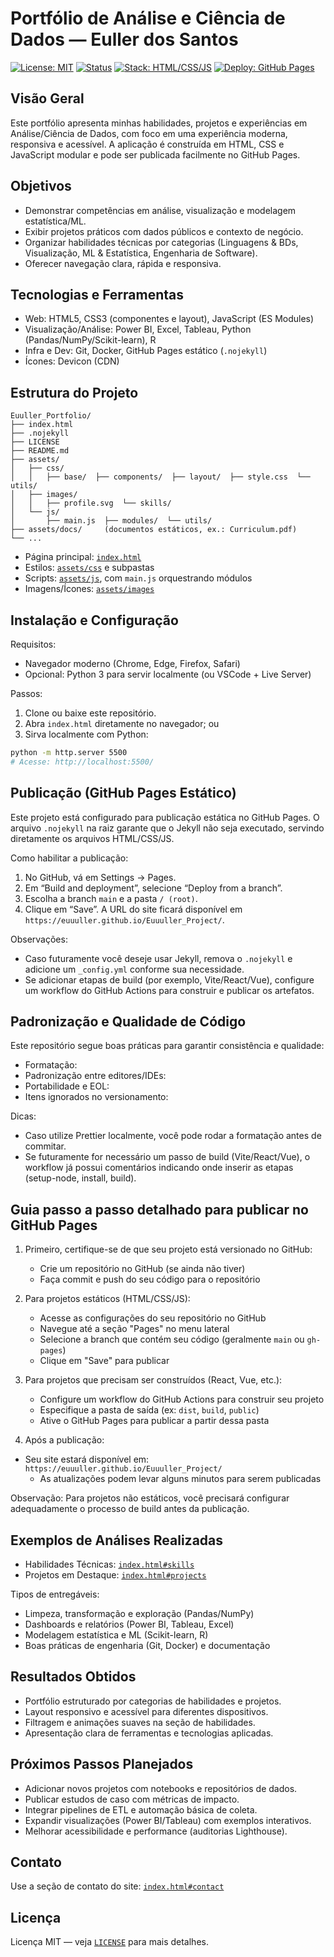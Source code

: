 # Portfólio de Análise e Ciência de Dados — Euller dos Santos

[![License: MIT](https://img.shields.io/badge/License-MIT-blue.svg)](LICENSE) [![Status](https://img.shields.io/badge/status-ativo-success.svg)](index.html) [![Stack: HTML/CSS/JS](https://img.shields.io/badge/stack-HTML%20%7C%20CSS%20%7C%20JS-orange.svg)](index.html) [![Deploy: GitHub Pages](https://img.shields.io/badge/Deploy-GitHub%20Pages-222?logo=github)](https://pages.github.com/)

## Visão Geral
Este portfólio apresenta minhas habilidades, projetos e experiências em Análise/Ciência de Dados, com foco em uma experiência moderna, responsiva e acessível. A aplicação é construída em HTML, CSS e JavaScript modular e pode ser publicada facilmente no GitHub Pages.

## Objetivos
- Demonstrar competências em análise, visualização e modelagem estatística/ML.
- Exibir projetos práticos com dados públicos e contexto de negócio.
- Organizar habilidades técnicas por categorias (Linguagens & BDs, Visualização, ML & Estatística, Engenharia de Software).
- Oferecer navegação clara, rápida e responsiva.

## Tecnologias e Ferramentas
- Web: HTML5, CSS3 (componentes e layout), JavaScript (ES Modules)
- Visualização/Análise: Power BI, Excel, Tableau, Python (Pandas/NumPy/Scikit-learn), R
- Infra e Dev: Git, Docker, GitHub Pages estático (`.nojekyll`)
- Ícones: Devicon (CDN)

## Estrutura do Projeto
```
Euuller_Portfolio/
├── index.html
├── .nojekyll
├── LICENSE
├── README.md
├── assets/
│   ├── css/
│   │   ├── base/  ├── components/  ├── layout/  ├── style.css  └── utils/
│   ├── images/
│   │   ├── profile.svg  └── skills/
│   └── js/
│       ├── main.js  ├── modules/  └── utils/
├── assets/docs/     (documentos estáticos, ex.: Curriculum.pdf)
└── ...
```
- Página principal: [`index.html`](index.html)
- Estilos: [`assets/css`](assets/css) e subpastas
- Scripts: [`assets/js`](assets/js), com `main.js` orquestrando módulos
- Imagens/Ícones: [`assets/images`](assets/images)

## Instalação e Configuração
Requisitos:
- Navegador moderno (Chrome, Edge, Firefox, Safari)
- Opcional: Python 3 para servir localmente (ou VSCode + Live Server)

Passos:
1. Clone ou baixe este repositório.
2. Abra `index.html` diretamente no navegador; ou
3. Sirva localmente com Python:
```bash
python -m http.server 5500
# Acesse: http://localhost:5500/
```

## Publicação (GitHub Pages Estático)
Este projeto está configurado para publicação estática no GitHub Pages. O arquivo `.nojekyll` na raiz garante que o Jekyll não seja executado, servindo diretamente os arquivos HTML/CSS/JS.

Como habilitar a publicação:
1. No GitHub, vá em Settings → Pages.
2. Em “Build and deployment”, selecione “Deploy from a branch”.
3. Escolha a branch `main` e a pasta `/ (root)`.
4. Clique em “Save”. A URL do site ficará disponível em `https://euuuller.github.io/Euuuller_Project/`.

Observações:
- Caso futuramente você deseje usar Jekyll, remova o `.nojekyll` e adicione um `_config.yml` conforme sua necessidade.
- Se adicionar etapas de build (por exemplo, Vite/React/Vue), configure um workflow do GitHub Actions para construir e publicar os artefatos.

## Padronização e Qualidade de Código
Este repositório segue boas práticas para garantir consistência e qualidade:
- Formatação: <mcfile name=".prettierrc" path="c:\Users\Euller dos Santos\Documents\Project\Euuller_Portfolio\.prettierrc"></mcfile>
- Padronização entre editores/IDEs: <mcfile name=".editorconfig" path="c:\Users\Euller dos Santos\Documents\Project\Euuller_Portfolio\.editorconfig"></mcfile>
- Portabilidade e EOL: <mcfile name=".gitattributes" path="c:\Users\Euller dos Santos\Documents\Project\Euuller_Portfolio\.gitattributes"></mcfile>
- Itens ignorados no versionamento: <mcfile name=".gitignore" path="c:\Users\Euller dos Santos\Documents\Project\Euuller_Portfolio\.gitignore"></mcfile>

Dicas:
- Caso utilize Prettier localmente, você pode rodar a formatação antes de commitar.
- Se futuramente for necessário um passo de build (Vite/React/Vue), o workflow já possui comentários indicando onde inserir as etapas (setup-node, install, build).
## Guia passo a passo detalhado para publicar no GitHub Pages
1. Primeiro, certifique-se de que seu projeto está versionado no GitHub:
   - Crie um repositório no GitHub (se ainda não tiver)
   - Faça commit e push do seu código para o repositório

2. Para projetos estáticos (HTML/CSS/JS):
   - Acesse as configurações do seu repositório no GitHub
   - Navegue até a seção "Pages" no menu lateral
   - Selecione a branch que contém seu código (geralmente `main` ou `gh-pages`)
   - Clique em "Save" para publicar

3. Para projetos que precisam ser construídos (React, Vue, etc.):
   - Configure um workflow do GitHub Actions para construir seu projeto
   - Especifique a pasta de saída (ex: `dist`, `build`, `public`)
   - Ative o GitHub Pages para publicar a partir dessa pasta

4. Após a publicação:
- Seu site estará disponível em: `https://euuuller.github.io/Euuuller_Project/`
   - As atualizações podem levar alguns minutos para serem publicadas

Observação: Para projetos não estáticos, você precisará configurar adequadamente o processo de build antes da publicação.

## Exemplos de Análises Realizadas
- Habilidades Técnicas: [`index.html#skills`](index.html#skills)
- Projetos em Destaque: [`index.html#projects`](index.html#projects)

Tipos de entregáveis:
- Limpeza, transformação e exploração (Pandas/NumPy)
- Dashboards e relatórios (Power BI, Tableau, Excel)
- Modelagem estatística e ML (Scikit-learn, R)
- Boas práticas de engenharia (Git, Docker) e documentação

## Resultados Obtidos
- Portfólio estruturado por categorias de habilidades e projetos.
- Layout responsivo e acessível para diferentes dispositivos.
- Filtragem e animações suaves na seção de habilidades.
- Apresentação clara de ferramentas e tecnologias aplicadas.

## Próximos Passos Planejados
- Adicionar novos projetos com notebooks e repositórios de dados.
- Publicar estudos de caso com métricas de impacto.
- Integrar pipelines de ETL e automação básica de coleta.
- Expandir visualizações (Power BI/Tableau) com exemplos interativos.
- Melhorar acessibilidade e performance (auditorias Lighthouse).

## Contato
Use a seção de contato do site: [`index.html#contact`](index.html#contact)

## Licença
Licença MIT — veja [`LICENSE`](LICENSE) para mais detalhes.
